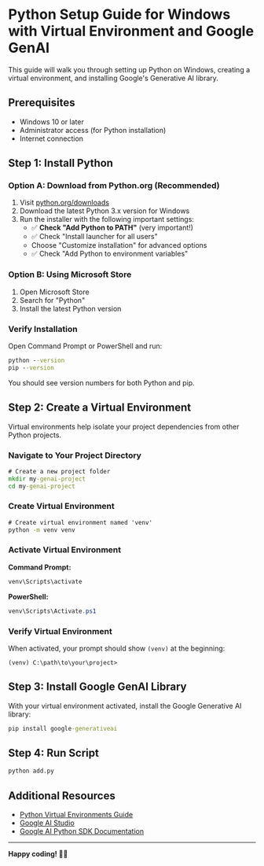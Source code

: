 # Python Setup Guide for Windows with Virtual Environment and Google GenAI

This guide will walk you through setting up Python on Windows, creating a virtual environment, and installing Google's Generative AI library.

## Prerequisites

- Windows 10 or later
- Administrator access (for Python installation)
- Internet connection

## Step 1: Install Python

### Option A: Download from Python.org (Recommended)

1. Visit [python.org/downloads](https://www.python.org/downloads/)
2. Download the latest Python 3.x version for Windows
3. Run the installer with the following important settings:
   - ✅ **Check "Add Python to PATH"** (very important!)
   - ✅ Check "Install launcher for all users"
   - Choose "Customize installation" for advanced options
   - ✅ Check "Add Python to environment variables"

### Option B: Using Microsoft Store

1. Open Microsoft Store
2. Search for "Python"
3. Install the latest Python version

### Verify Installation

Open Command Prompt or PowerShell and run:

```cmd
python --version
pip --version
```

You should see version numbers for both Python and pip.

## Step 2: Create a Virtual Environment

Virtual environments help isolate your project dependencies from other Python projects.

### Navigate to Your Project Directory

```cmd
# Create a new project folder
mkdir my-genai-project
cd my-genai-project
```

### Create Virtual Environment

```cmd
# Create virtual environment named 'venv'
python -m venv venv
```

### Activate Virtual Environment

**Command Prompt:**
```cmd
venv\Scripts\activate
```

**PowerShell:**
```powershell
venv\Scripts\Activate.ps1
```

### Verify Virtual Environment

When activated, your prompt should show `(venv)` at the beginning:
```
(venv) C:\path\to\your\project>
```

## Step 3: Install Google GenAI Library

With your virtual environment activated, install the Google Generative AI library:

```cmd
pip install google-generativeai
```

## Step 4: Run Script

```cmd
python add.py
```

## Additional Resources

- [Python Virtual Environments Guide](https://docs.python.org/3/tutorial/venv.html)
- [Google AI Studio](https://makersuite.google.com/)
- [Google AI Python SDK Documentation](https://ai.google.dev/api/python)

---

**Happy coding! 🐍✨**